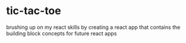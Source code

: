 # tic-tac-toe

brushing up on my react skills by creating a react app that contains the building block concepts for future react apps
